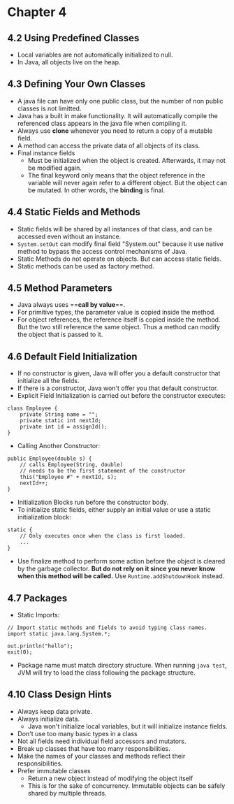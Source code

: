 # Chapter 4 
## 4.2 Using Predefined Classes
- Local variables are not automatically initialized to null.
- In Java, all objects live on the heap.

## 4.3 Defining Your Own Classes
- A java file can have only one public class, but the number of non public classes is not limitted.
- Java has a built in make functionality. It will automatically compile the referenced class appears in the java file when compiling it.
- Always use **clone** whenever you need to return a copy of a mutable field.
- A method can access the private data of all objects of its class.
- Final instance fields 
    - Must be initialized when the object is created. Afterwards, it may not be modified again.
    - The final keyword only means that the object reference in the variable will never again refer to a different object. But the object can be mutated. In other words, the **binding** is final.

## 4.4 Static Fields and Methods
- Static fields will be shared by all instances of that class, and can be accessed even without an instance.
- ```System.setOut```
 can modify final field "System.out" because it use native method to bypass the access control mechanisms of Java.
- Static Methods do not operate on objects. But can access static fields.
- Static methods can be used as factory method.

## 4.5 Method Parameters
- Java always uses ==**call by value**==.
- For primitive types, the parameter value is copied inside the method.
- For object references, the reference itself is copied inside the method. But the two still reference the same object. Thus a method can modify the object that is passed to it.


## 4.6 Default Field Initialization
- If no constructor is given, Java will offer you a default constructor that initialize all the fields.
- If there is a constructor, Java won't offer you that default constructor.
- Explicit Field Initialization is carried out before the constructor executes:
```
class Employee {
    private String name = "";
    private static int nextId; 
    private int id = assignId();
}
```
- Calling Another Constructor:
```
public Employee(double s) {
    // calls Employee(String, double) 
    // needs to be the first statement of the constructor
    this("Employee #" + nextId, s); 
    nextId++;
}
```
- Initialization Blocks run before the constructor body.
- To initialize static fields, either supply an initial value or use a static initialization block:
```
static {
    // Only executes once when the class is first loaded.
    ...
}
```
- Use finalize method to perform some action before the object is cleared by the garbage collector. **But do not rely on it since you never know when this method will be called.**
Use ```Runtime.addShutdownHook``` instead.

## 4.7 Packages
- Static Imports:
```
// Import static methods and fields to avoid typing class names.
import static java.lang.System.*;

out.println("hello");
exit(0);
```
- Package name must match directory structure. When running ```java test```, JVM will try to load the class following the package structure.

## 4.10 Class Design Hints
- Always keep data private.
- Always initialize data.
    - Java won't initialize local variables, but it will initialize instance fields.
- Don't use too many basic types in a class
- Not all fields need individual field accessors and mutators.
- Break up classes that have too many responsibilities.
- Make the names of your classes and methods reflect their responsibilities.
- Prefer immutable classes
    - Return a new object instead of modifying the object itself
    - This is for the sake of concurrency. Immutable objects can be safely shared by multiple threads.

